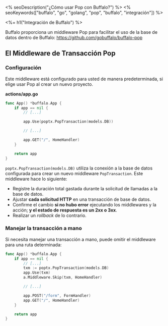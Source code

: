 <% seoDescription("¿Cómo usar Pop con Buffalo?") %>
<% seoKeywords(["buffalo", "go", "golang", "pop", "buffalo", "integración"]) %>

<%= h1("Integración de Buffalo") %>

Buffalo proporciona un middleware Pop para facilitar el uso de la base de datos dentro de Buffalo: https://github.com/gobuffalo/buffalo-pop

## El Middleware de Transacción Pop

### Configuración

Este middleware está configurado para usted de manera predeterminada, si elige usar Pop al crear un nuevo proyecto.

**actions/app.go**

```go
func App() *buffalo.App {
	if app == nil {
        // [...]

        app.Use(poptx.PopTransaction(models.DB))

        // [...]

        app.GET("/", HomeHandler)
    }

    return app
}
```

`poptx.PopTransaction(models.DB)` utiliza la conexión a la base de datos configurada para crear un nuevo middleware `PopTransaction`. Este middleware hace lo siguiente:

* Registre la duración total gastada durante la solicitud de llamadas a la base de datos.
* Ajustar **cada solicitud HTTP** en una transacción de base de datos.
* Confirme el cambio **si no hubo error** ejecutando los middlewares y la acción; **y el estado de respuesta es un 2xx o 3xx**.
* Realizar un _rollback_ de lo contrario.

### Manejar la transacción a mano

Si necesita manejar una transacción a mano, puede omitir el middleware para una ruta determinada:

```go
func App() *buffalo.App {
	if app == nil {
        // [...]
        txm := poptx.PopTransaction(models.DB)
        app.Use(txm)
        a.Middleware.Skip(txm, HomeHandler)

        // [...]

        app.POST("/form", FormHandler)
        app.GET("/", HomeHandler)
    }

    return app
}
```
